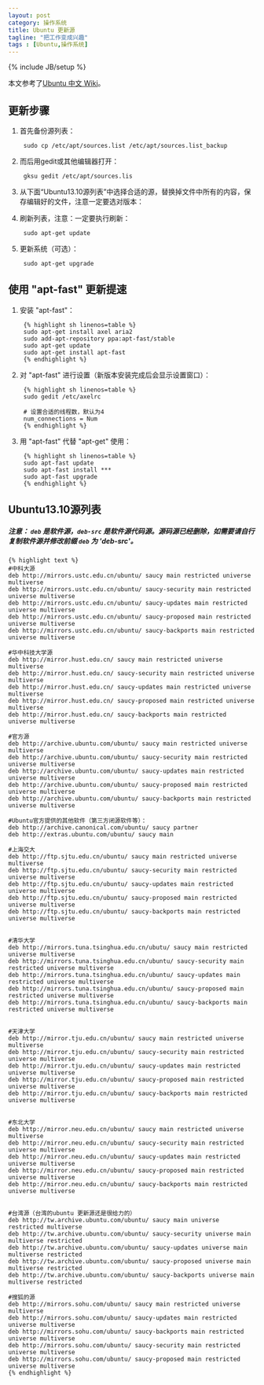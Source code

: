 ```yaml
---
layout: post
category: 操作系统
title: Ubuntu 更新源
tagline: "把工作变成兴趣"
tags : [Ubuntu,操作系统]
---
```

{% include JB/setup %}

本文参考了[Ubuntu 中文 Wiki](http://wiki.ubuntu.org.cn/Qref/Source)。

更新步骤
--------

1. 首先备份源列表：

        sudo cp /etc/apt/sources.list /etc/apt/sources.list_backup

2. 而后用gedit或其他编辑器打开：

        gksu gedit /etc/apt/sources.lis

3. 从下面“Ubuntu13.10源列表”中选择合适的源，替换掉文件中所有的内容，保存编辑好的文件，注意一定要选对版本：

4. 刷新列表，注意：一定要执行刷新：

        sudo apt-get update

5. 更新系统（可选）：

        sudo apt-get upgrade

使用 "apt-fast" 更新提速
----------------------

1. 安装 "apt-fast"：

        {% highlight sh linenos=table %}
        sudo apt-get install axel aria2
        sudo add-apt-repository ppa:apt-fast/stable
        sudo apt-get update
        sudo apt-get install apt-fast
        {% endhighlight %}

2. 对 "apt-fast" 进行设置（新版本安装完成后会显示设置窗口）：

        {% highlight sh linenos=table %}
        sudo gedit /etc/axelrc

        # 设置合适的线程数，默认为4
        num_connections = Num
        {% endhighlight %}

3. 用 "apt-fast" 代替 "apt-get" 使用：

        {% highlight sh linenos=table %}
        sudo apt-fast update
        sudo apt-fast install ***
        sudo apt-fast upgrade
        {% endhighlight %}

Ubuntu13.10源列表
----------------

##### 注意： `deb` 是软件源，`deb-src` 是软件源代码源。源码源已经删除，如需要请自行复制软件源并修改前缀 `deb` 为 'deb-src'。

    {% highlight text %}
    #中科大源
    deb http://mirrors.ustc.edu.cn/ubuntu/ saucy main restricted universe multiverse
    deb http://mirrors.ustc.edu.cn/ubuntu/ saucy-security main restricted universe multiverse
    deb http://mirrors.ustc.edu.cn/ubuntu/ saucy-updates main restricted universe multiverse
    deb http://mirrors.ustc.edu.cn/ubuntu/ saucy-proposed main restricted universe multiverse
    deb http://mirrors.ustc.edu.cn/ubuntu/ saucy-backports main restricted universe multiverse

    #华中科技大学源
    deb http://mirror.hust.edu.cn/ saucy main restricted universe multiverse
    deb http://mirror.hust.edu.cn/ saucy-security main restricted universe multiverse
    deb http://mirror.hust.edu.cn/ saucy-updates main restricted universe multiverse
    deb http://mirror.hust.edu.cn/ saucy-proposed main restricted universe multiverse
    deb http://mirror.hust.edu.cn/ saucy-backports main restricted universe multiverse

    #官方源
    deb http://archive.ubuntu.com/ubuntu/ saucy main restricted universe multiverse
    deb http://archive.ubuntu.com/ubuntu/ saucy-security main restricted universe multiverse
    deb http://archive.ubuntu.com/ubuntu/ saucy-updates main restricted universe multiverse
    deb http://archive.ubuntu.com/ubuntu/ saucy-proposed main restricted universe multiverse
    deb http://archive.ubuntu.com/ubuntu/ saucy-backports main restricted universe multiverse

    #Ubuntu官方提供的其他软件（第三方闭源软件等）：
    deb http://archive.canonical.com/ubuntu/ saucy partner
    deb http://extras.ubuntu.com/ubuntu/ saucy main

    #上海交大
    deb http://ftp.sjtu.edu.cn/ubuntu/ saucy main restricted universe multiverse
    deb http://ftp.sjtu.edu.cn/ubuntu/ saucy-security main restricted universe multiverse
    deb http://ftp.sjtu.edu.cn/ubuntu/ saucy-updates main restricted universe multiverse
    deb http://ftp.sjtu.edu.cn/ubuntu/ saucy-proposed main restricted universe multiverse
    deb http://ftp.sjtu.edu.cn/ubuntu/ saucy-backports main restricted universe multiverse


    #清华大学
    deb http://mirrors.tuna.tsinghua.edu.cn/ubutu/ saucy main restricted universe multiverse
    deb http://mirrors.tuna.tsinghua.edu.cn/ubuntu/ saucy-security main restricted universe multiverse
    deb http://mirrors.tuna.tsinghua.edu.cn/ubuntu/ saucy-updates main restricted universe multiverse
    deb http://mirrors.tuna.tsinghua.edu.cn/ubuntu/ saucy-proposed main restricted universe multiverse
    deb http://mirrors.tuna.tsinghua.edu.cn/ubuntu/ saucy-backports main restricted universe multiverse


    #天津大学
    deb http://mirror.tju.edu.cn/ubuntu/ saucy main restricted universe multiverse
    deb http://mirror.tju.edu.cn/ubuntu/ saucy-security main restricted universe multiverse
    deb http://mirror.tju.edu.cn/ubuntu/ saucy-updates main restricted universe multiverse
    deb http://mirror.tju.edu.cn/ubuntu/ saucy-proposed main restricted universe multiverse
    deb http://mirror.tju.edu.cn/ubuntu/ saucy-backports main restricted universe multiverse


    #东北大学
    deb http://mirror.neu.edu.cn/ubuntu/ saucy main restricted universe multiverse
    deb http://mirror.neu.edu.cn/ubuntu/ saucy-security main restricted universe multiverse
    deb http://mirror.neu.edu.cn/ubuntu/ saucy-updates main restricted universe multiverse
    deb http://mirror.neu.edu.cn/ubuntu/ saucy-proposed main restricted universe multiverse
    deb http://mirror.neu.edu.cn/ubuntu/ saucy-backports main restricted universe multiverse


    #台湾源（台湾的ubuntu 更新源还是很给力的）
    deb http://tw.archive.ubuntu.com/ubuntu/ saucy main universe restricted multiverse
    deb http://tw.archive.ubuntu.com/ubuntu/ saucy-security universe main multiverse restricted
    deb http://tw.archive.ubuntu.com/ubuntu/ saucy-updates universe main multiverse restricted
    deb http://tw.archive.ubuntu.com/ubuntu/ saucy-proposed universe main multiverse restricted
    deb http://tw.archive.ubuntu.com/ubuntu/ saucy-backports universe main multiverse restricted

    #搜狐的源
    deb http://mirrors.sohu.com/ubuntu/ saucy main restricted universe multiverse
    deb http://mirrors.sohu.com/ubuntu/ saucy-updates main restricted universe multiverse
    deb http://mirrors.sohu.com/ubuntu/ saucy-backports main restricted universe multiverse
    deb http://mirrors.sohu.com/ubuntu/ saucy-security main restricted universe multiverse
    deb http://mirrors.sohu.com/ubuntu/ saucy-proposed main restricted universe multiverse
    {% endhighlight %}
